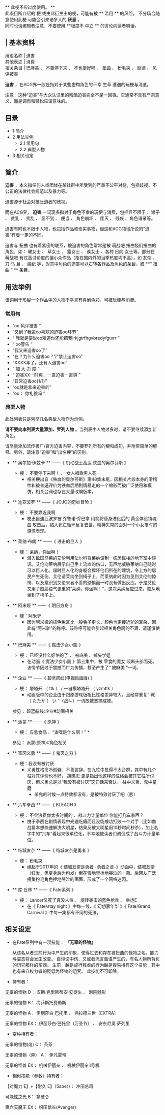 ** 此梗不应过度使用。  **  
此条目所介绍的  梗  或由此衍生出的梗，可能有被 ** 滥用  ** 的风险。  不分场合随意使用此梗  可能会引来诸多人的 **厌恶** 。  
同时也请编辑者注意，不要使用 **极度不 中立  ** 的言论向读者喊话。

|  **基本资料**  
---  
用语名称  |  迫害   
其他表述  |  消费   
相关条目  |  巴麻美  、  不要停下来  、  不也挺好吗  、  扭曲  、  粉毛哭  、  缺德  、  风评被害   
  
**迫害** ，在ACG界一般是指对于某些虚构角色的不幸  生草  遭遇的玩梗与消遣。

注意：这种“迫害”与大众认识里的残酷迫害完全不是一回事。它通常不具有严肃意义，而是调侃和轻松诙谐意味的。

  

##  目录

  * 1  简介 
  * 2  用法举例 
    * 2.1  常用句 
    * 2.2  典型人物 
  * 3  相关设定 

##  简介

**迫害** ，本义指任何人或团体在某社群中所受到的严重不公平对待，包括歧视、不公正的法律社会规范以及暴力等。

迫害源于社会对被压迫者的歧视。

而在ACG界， **迫害** 一词现多指对于角色不幸的玩梗与消费，包括且不限于：  矮子  、  贫乳  、  贵乱  、  届不到  、  便当  、
角色崩坏  、  团灭  、  残疾  、角色语录等。

迫害有时也不限于人物，也包括作品和现实事物，但这和ACG领域所说的“迫害”有着一定的不同。

迫害与  扭曲  也有着紧密的联系，被迫害的角色常常是被  萌战吧  扭曲怪们扭曲的角色，如：  曜女士  、  草女士  、  露女士  、  诶女士
、各种  日向  女士等。部分在  萌战吧  有过高讨论度的偏小众作品（指在国内外的当季热度均不高），如  友奈  、  刀  马  旦  、  魔纪
等，对其中角色的迫害可以右转各作品及角色的条目，或 **“ 扭曲  ” ** 条目。

##  用法举例

该词用于形容一个作品中的人物不幸具有喜剧色彩，可被玩梗与消费。

###  常用句

  * “oo  风评被害  ” 
  * “又到了我第oo喜欢的迫害oo环节” 
  * “  我就是要说oo难道你还能把我lrkjgtrfhgvbredyfgtvrr  ” 
  * “  oo警告  ” 
  * “我又来迫害oo了” 
  * “在？为什么迫害oo？”/“禁止迫害oo” 
  * “XXXX年了，还有人迫害oo” 
  * “  加 大 力 度  ” 
  * “  迫害XX一时爽，一直迫害一直爽  ” 
  * “日常迫害oo(1/1)” 
  * “oo就是拿来迫害的” 
  * “oo：  你礼貌吗  ” 

###  典型人物

此处列表只是列举几名典型人物作为示例。  

**请不要向本列表大量添加、罗列人物** 。当列表中人物过多时，请不要继续添加新角色。  

请尽量添加流传极广/官方迫害内容，不要罗列所有的梗和成句，并附带简单的解释。另外，请注意“迫害”和“出名梗”的区别。

  * ** 奥尔加·伊兹卡  ** ——《  机动战士高达 铁血的奥尔芬斯  》 
    * 梗：  不要停下来啊！  、  女人唱歌男人死 
      * 相关梗出自《铁血的奥尔芬斯》第48集末尾，因相关片段本身的滑稽性和被普遍评价为铁血后期剧情暴走的一个缩影而被广泛使用和模仿，相关台词也存在大量改编版本。 

  * ** 迪亚波罗  ** ——《  JOJO的奇妙冒险  》 
    * 梗：  不要靠近我啊 
      * 梗出自迪亚波罗被  乔鲁诺·乔巴拿  用箭将替身进化后的  黄金体验镇魂曲  攻击后，陷入死亡循环反复去世，精神失常的面对一个小女孩时的惊慌表现。 

  * ** 莱纳·布朗  ** ——《  进击的巨人  》 
    * 梗：  莱纳，你坐啊！ 
      * 潜入敌国马莱的艾伦利用法尔科将莱纳请到一栋居民楼的地下室中谈话。艾伦向莱纳展示自己手上流血的伤口，无声地威胁莱纳自己随时可以巨人化。届时巨人化的身躯会撑坏他们所在的建筑，令上方的居民产生死伤。艾伦请莱纳坐到椅子上，而莱纳此时因为见到艾伦的惊愕、以及意识到艾伦来者不善的恐惧而一时没有做出反应。于是艾伦又用了威胁语气更重的“莱纳，你坐啊！”，这次莱纳反应过来，顺从地坐到了椅子上。 

  * ** 阿米娅  ** ——《  明日方舟  》 
    * 梗：阿米驴 
      * 因为阿米娅的棕色兔耳比一般兔子更长，颜色也更接近驴的耳朵，因此有“阿米驴”的称呼。该称呼可能会引起相关角色厨的不满，请谨慎使用。 

  * ** 巴麻美  ** ——《  魔法少女小圆  》 
    * 梗：  已经没什么好怕的了  、  被麻美  、掉头学姐 
      * 在动画《  魔法少女小圆  》第三集中，被  零食的魔女  咬断头部而死。该情节因过于震撼而广为传播，甚至产生了“  被麻美  ”一词。 

  * ** 企业  ** ——《  碧蓝航线(电视动画版)  》 
    * 梗：  塔塔开  （  ttk  ）  /  一自摸塔塔开  （  yzmttk  ） 
      * 动画版中的企业由于跟原游戏版相比性格差异较大，且经常重复“  戦  （  たたか  ）  い  ”（战斗）一词故被恶搞成梗。 

     参见：  碧蓝航线:企业#动画相关 

  * ** 派蒙  ** ——《  原神  》 
    * 梗：  应急食品  、“诶嘿是什么啊！” 
      * 

     参见：  派蒙(原神)#角色相关 

  * ** 富冈义勇  ** ——《  鬼灭之刃  》 
    * 梗：我没有被讨厌 
      * 义勇性格高冷孤僻、不善言辞，在九柱中显得不太合群，其中有几个柱对其评价也不好，  胡蝶忍  更是指出他这样的性格会被其它柱所讨厌，但义勇总是以“我没有被讨厌”这句话来否认。  柱中义勇，鬼中童磨 
        * 杀鬼的时候一点特效都没有，是被特效讨厌了吧（悲） 

  * ** 六车拳西  ** ——《  BLEACH  》 
    * 梗：  不会浪费你太多时间的  、战斗力计量单位  你能打几车拳西？ 
      * 由于拳西在剧情表现中光速吃瘪而且没能成功打败一个对手（比如血战篇本想快速解决大明星，结果反被大明星用10秒时间秒杀），加上名字中的“六车”看起来很单位化，不幸地被读者们调侃成了战斗力计量单位。 

  * ** 结城友奈  ** ——《  结城友奈是勇者  》 
    * 梗：  粉毛哭 
      * 缘起于2017年的《  结城友奈是勇者  -勇者之章-》动画中，结城友奈（红发，但变身后为粉发）倒在雪地里捶地哭泣的一幕。后网友广泛搜集粉毛角色捶地哭泣的画面，形成了一个网络迷因。 

  * ** 库·丘林  ** ——《  Fate系列  》 
    * 梗：  Lancer又死了真没人性  、  旋转突击的蓝色枪兵  、  幸运E 
      * 在《  Fate/stay night  》中每一线、《  幻想嘉年华  》《  Fate/Grand Carnival  》中每一集都有不同的死法。 

##  相关设定

  * 在Fate系列中有一项技能： **『无辜的怪物』**

     从该名从者生前行为中产生的印象，使得过去和存在被扭曲的怪物之名。能力与姿态将会发生改变。 
     自诽谤中伤、又或者流言蜚语产生的，有名人物所背负的诅咒那样的东西。 
     生前，越是施行残虐的行为越是容易持有这个技能，其中也有来自权力者的贬低为怪物的诅咒。 
     此技能不可卸除。 

  * 持有者： 

无辜的怪物 D：  汉斯·克里斯蒂安·安徒生  、  剧院魅影

无辜的怪物 B：  梅菲斯托费勒斯

无辜的怪物 A：  伊丽莎白·巴托里  、  弗拉德三世〔EXTRA〕

无辜的怪物 EX：  伊丽莎白·巴托里〔万圣节〕  、  安东尼奥·萨列里

  * 变种持有者： 

无辜的怪物(焰) C：  茶茶

无辜的怪物（异） A：  伊凡雷帝

无辜的怪兽 EX：  机械伊丽亲  、  机械伊丽亲Ⅱ号机

  * 相似技能（参数）持有者： 

【对魔力 E】+【耐久 E】（Saber）：  冲田总司

可能性之光 B：  拿破仑

第六天魔王 EX：  织田信长(Avenger)

